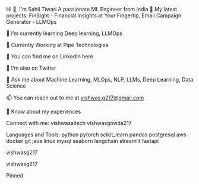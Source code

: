  Hi 👋, I'm Sahil Tiwari 
A passionate ML Engineer from India
🔭 My latest projects: FinSight - Financial Insights at Your Fingertip, Email Campaign Generator - LLMOps

🌱 I’m currently learning Deep learning, LLMOps

💪 Currently Working at Pipe Technologies
 
🤝 You can find me on LinkedIn here

🐥 I'm also on Twitter

💬 Ask me about Machine Learning, MLOps, NLP, LLMs, Deep Learning, Data Science

📫 You can reach out to me at vishwas.g217@gmail.com

📄 Know about my experiences

Connect with me:
vishwasaitech vishwasgowda217

Languages and Tools:
python pytorch scikit_learn pandas postgresql aws docker git java linux mysql seaborn langchain streamlit fastapi

vishwasg217

vishwasg217

Pinned
